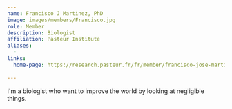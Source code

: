 ```yaml
---
name: Francisco J Martinez, PhD
image: images/members/Francisco.jpg
role: Member
description: Biologist
affiliation: Pasteur Institute
aliases:
  - 
links:
  home-page: https://research.pasteur.fr/fr/member/francisco-jose-martinez-blazquez/
  
---
```

I'm a biologist who want to improve the world by looking at negligible things.
